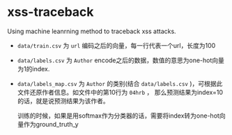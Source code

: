 # xss-traceback

Using machine leanrning method to traceback xss attacks.

- `data/train.csv` 为 `url` 编码之后的向量，每一行代表一个url，长度为100

- `data/labels.csv` 为 `Author` encode之后的数据，数值的意思为one-hot向量为1的index. 

- `data/labels_map.csv` 为 `Author` 的类别(结合 `data/labels.csv` )，可根据此文件还原作者信息。如文件中的第10行为 `04hrb` ， 那么预测结果为index=10的话，就是说预测结果为该作者。

	训练的时候，如果是用softmax作为分类器的话，需要将index转为one-hot向量作为ground_truth_y